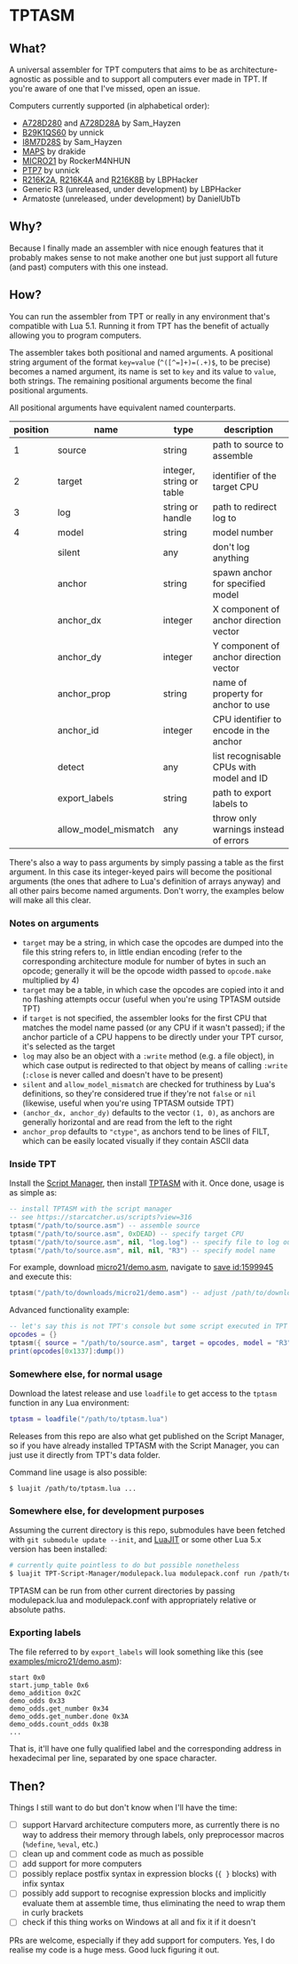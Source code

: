 # TPTASM

## What?

A universal assembler for TPT computers that aims to be as architecture-agnostic
as possible and to support all computers ever made in TPT. If you're aware of
one that I've missed, open an issue.

Computers currently supported (in alphabetical order):

- [A728D280](https://powdertoy.co.uk/Browse/View.html?ID=2460726) and
  [A728D28A](https://powdertoy.co.uk/Browse/View.html?ID=2460726) by Sam_Hayzen
- [B29K1QS60](https://powdertoy.co.uk/Browse/View.html?ID=2435570) by unnick
- [I8M7D28S](https://powdertoy.co.uk/Browse/View.html?ID=2473628) by Sam_Hayzen
- [MAPS](https://powdertoy.co.uk/Browse/View.html?ID=975033) by drakide
- [MICRO21](https://powdertoy.co.uk/Browse/View.html?ID=1599945) by RockerM4NHUN
- [PTP7](https://powdertoy.co.uk/Browse/View.html?ID=2458644) by unnick
- [R216K2A](https://powdertoy.co.uk/Browse/View.html?ID=2303519),
  [R216K4A](https://powdertoy.co.uk/Browse/View.html?ID=2305835) and
  [R216K8B](https://powdertoy.co.uk/Browse/View.html?ID=2342633) by LBPHacker
- Generic R3 (unreleased, under development) by LBPHacker
- Armatoste (unreleased, under development) by DanielUbTb

## Why?

Because I finally made an assembler with nice enough features that it probably
makes sense to not make another one but just support all future (and past)
computers with this one instead.

## How?

You can run the assembler from TPT or really in any environment that's
compatible with Lua 5.1. Running it from TPT has the benefit of actually
allowing you to program computers.

The assembler takes both positional and named arguments. A positional string
argument of the format `key=value` (`^([^=]+)=(.+)$`, to be precise) becomes
a named argument, its name is set to `key` and its value to `value`, both
strings. The remaining positional arguments become the final positional
arguments.

All positional arguments have equivalent named counterparts.

| position | name   | type                     | description                  |
| -------- | ------ | ------------------------ | ---------------------------- |
| 1        | source | string                   | path to source to assemble   |
| 2        | target | integer, string or table | identifier of the target CPU |
| 3        | log    | string or handle         | path to redirect log to      |
| 4        | model  | string                   | model number                 |
| | silent          | any     | don't log anything                            |
| | anchor          | string  | spawn anchor for specified model              |
| | anchor\_dx      | integer | X component of anchor direction vector        |
| | anchor\_dy      | integer | Y component of anchor direction vector        |
| | anchor\_prop    | string  | name of property for anchor to use            |
| | anchor\_id      | integer | CPU identifier to encode in the anchor        |
| | detect          | any     | list recognisable CPUs with model and ID      |
| | export\_labels  | string  | path to export labels to                      |
| | allow\_model\_mismatch | any | throw only warnings instead of errors      |

There's also a way to pass arguments by simply passing a table as the first
argument. In this case its integer-keyed pairs will become the positional
arguments (the ones that adhere to Lua's definition of arrays anyway) and
all other pairs become named arguments. Don't worry, the examples below will
make all this clear.

### Notes on arguments

- `target` may be a string, in which case the opcodes are dumped into the file
  this string refers to, in little endian encoding (refer to the corresponding
  architecture module for number of bytes in such an opcode; generally it will
  be the opcode width passed to `opcode.make` multiplied by 4)
- `target` may be a table, in which case the opcodes are copied into it and
  no flashing attempts occur (useful when you're using TPTASM outside TPT)
- if `target` is not specified, the assembler looks for the first CPU that
  matches the model name passed (or any CPU if it wasn't passed); if the anchor
  particle of a CPU happens to be directly under your TPT cursor, it's selected
  as the target
- `log` may also be an object with a `:write` method (e.g. a file object), in
  which case output is redirected to that object by means of calling `:write`
  (`:close` is never called and doesn't have to be present)
- `silent` and `allow_model_mismatch` are checked for truthiness by Lua's
  definitions, so they're considered true if they're not `false` or `nil`
  (likewise, useful when you're using TPTASM outside TPT)
- `(anchor_dx, anchor_dy)` defaults to the vector `(1, 0)`, as anchors are
  generally horizontal and are read from the left to the right
- `anchor_prop` defaults to `"ctype"`, as anchors tend to be lines of FILT,
  which can be easily located visually if they contain ASCII data

### Inside TPT

Install the [Script Manager](https://powdertoy.co.uk/Discussions/Thread/View.html?Thread=19400),
then install [TPTASM](https://starcatcher.us/scripts?view=316) with it. Once done, usage is as simple as:

```lua
-- install TPTASM with the script manager
-- see https://starcatcher.us/scripts?view=316
tptasm("/path/to/source.asm") -- assemble source
tptasm("/path/to/source.asm", 0xDEAD) -- specify target CPU
tptasm("/path/to/source.asm", nil, "log.log") -- specify file to log output to
tptasm("/path/to/source.asm", nil, nil, "R3") -- specify model name
```

For example, download [micro21/demo.asm](examples/micro21/demo.asm), navigate to
[save id:1599945](https://powdertoy.co.uk/Browse/View.html?ID=1599945) and
execute this:

```lua
tptasm("/path/to/downloads/micro21/demo.asm") -- adjust /path/to/downloads to match your system
```

Advanced functionality example:

```lua
-- let's say this is not TPT's console but some script executed in TPT by some other means
opcodes = {}
tptasm({ source = "/path/to/source.asm", target = opcodes, model = "R3" })
print(opcodes[0x1337]:dump())
```

### Somewhere else, for normal usage

Download the latest release and use `loadfile` to get access to the `tptasm`
function in any Lua environment:

```lua
tptasm = loadfile("/path/to/tptasm.lua")
```

Releases from this repo are also what get published on the Script Manager, so
if you have already installed TPTASM with the Script Manager, you can just use
it directly from TPT's data folder.

Command line usage is also possible:

```
$ luajit /path/to/tptasm.lua ...
```

### Somewhere else, for development purposes

Assuming the current directory is this repo, submodules have been fetched with
`git submodule update --init`, and [LuaJIT](https://luajit.org/) or some other
Lua 5.x version has been installed:

```sh
# currently quite pointless to do but possible nonetheless
$ luajit TPT-Script-Manager/modulepack.lua modulepack.conf run /path/to/source.asm model=R3
```

TPTASM can be run from other current directories by passing modulepack.lua and
modulepack.conf with appropriately relative or absolute paths.

### Exporting labels

The file referred to by `export_labels` will look something like this
(see [examples/micro21/demo.asm](examples/micro21/demo.asm)):

```
start 0x0
start.jump_table 0x6
demo_addition 0x2C
demo_odds 0x33
demo_odds.get_number 0x34
demo_odds.get_number.done 0x3A
demo_odds.count_odds 0x3B
...
```

That is, it'll have one fully qualified label and the corresponding address
in hexadecimal per line, separated by one space character.

## Then?

Things I still want to do but don't know when I'll have the time:

- [ ] support Harvard architecture computers more, as currently there is no
      way to address their memory through labels, only preprocessor macros
      (`%define`, `%eval`, etc.)
- [ ] clean up and comment code as much as possible
- [ ] add support for more computers
- [ ] possibly replace postfix syntax in expression blocks (`{ }` blocks) with
      infix syntax
- [ ] possibly add support to recognise expression blocks and implicitly
      evaluate them at assemble time, thus eliminating the need to wrap them in
      curly brackets
- [ ] check if this thing works on Windows at all and fix it if it doesn't

PRs are welcome, especially if they add support for computers. Yes, I do realise
my code is a huge mess. Good luck figuring it out.
